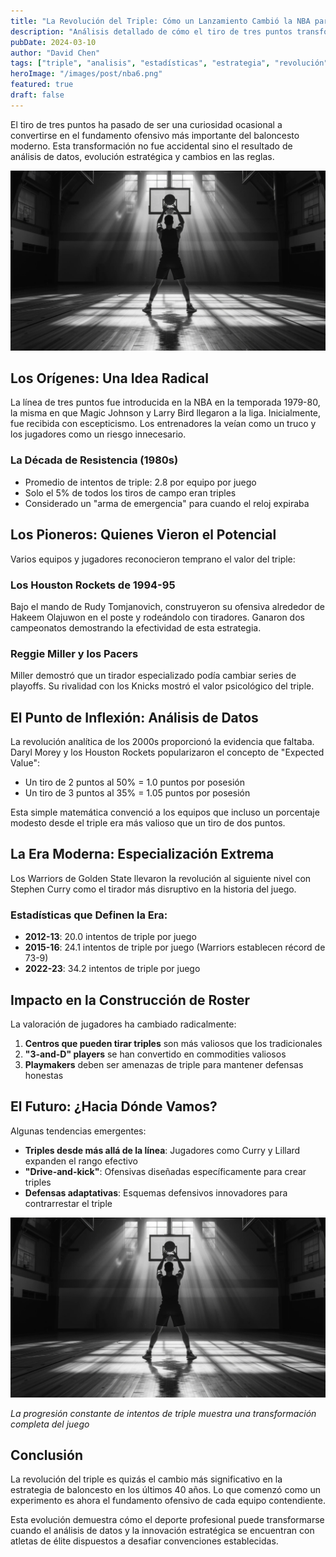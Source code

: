 ```yaml
---
title: "La Revolución del Triple: Cómo un Lanzamiento Cambió la NBA para Siempre"
description: "Análisis detallado de cómo el tiro de tres puntos transformó las estrategias ofensivas, la construcción de roster y la misma esencia del baloncesto moderno."
pubDate: 2024-03-10
author: "David Chen"
tags: ["triple", "analisis", "estadísticas", "estrategia", "revolución"]
heroImage: "/images/post/nba6.png"
featured: true
draft: false
---
```


El tiro de tres puntos ha pasado de ser una curiosidad ocasional a convertirse en el fundamento ofensivo más importante del baloncesto moderno. Esta transformación no fue accidental sino el resultado de análisis de datos, evolución estratégica y cambios en las reglas.

![Evolución del triple por década](/images/post/nba6.png)

## Los Orígenes: Una Idea Radical

La línea de tres puntos fue introducida en la NBA en la temporada 1979-80, la misma en que Magic Johnson y Larry Bird llegaron a la liga. Inicialmente, fue recibida con escepticismo. Los entrenadores la veían como un truco y los jugadores como un riesgo innecesario.

### La Década de Resistencia (1980s)
- Promedio de intentos de triple: 2.8 por equipo por juego
- Solo el 5% de todos los tiros de campo eran triples
- Considerado un "arma de emergencia" para cuando el reloj expiraba

## Los Pioneros: Quienes Vieron el Potencial

Varios equipos y jugadores reconocieron temprano el valor del triple:

### Los Houston Rockets de 1994-95
Bajo el mando de Rudy Tomjanovich, construyeron su ofensiva alrededor de Hakeem Olajuwon en el poste y rodeándolo con tiradores. Ganaron dos campeonatos demostrando la efectividad de esta estrategia.

### Reggie Miller y los Pacers
Miller demostró que un tirador especializado podía cambiar series de playoffs. Su rivalidad con los Knicks mostró el valor psicológico del triple.

## El Punto de Inflexión: Análisis de Datos

La revolución analítica de los 2000s proporcionó la evidencia que faltaba. Daryl Morey y los Houston Rockets popularizaron el concepto de "Expected Value":

- Un tiro de 2 puntos al 50% = 1.0 puntos por posesión
- Un tiro de 3 puntos al 35% = 1.05 puntos por posesión

Esta simple matemática convenció a los equipos que incluso un porcentaje modesto desde el triple era más valioso que un tiro de dos puntos.

## La Era Moderna: Especialización Extrema

Los Warriors de Golden State llevaron la revolución al siguiente nivel con Stephen Curry como el tirador más disruptivo en la historia del juego.

### Estadísticas que Definen la Era:
- **2012-13**: 20.0 intentos de triple por juego
- **2015-16**: 24.1 intentos de triple por juego (Warriors establecen récord de 73-9)
- **2022-23**: 34.2 intentos de triple por juego

## Impacto en la Construcción de Roster

La valoración de jugadores ha cambiado radicalmente:

1. **Centros que pueden tirar triples** son más valiosos que los tradicionales
2. **"3-and-D" players** se han convertido en commodities valiosos
3. **Playmakers** deben ser amenazas de triple para mantener defensas honestas

## El Futuro: ¿Hacia Dónde Vamos?

Algunas tendencias emergentes:

- **Triples desde más allá de la línea**: Jugadores como Curry y Lillard expanden el rango efectivo
- **"Drive-and-kick"**: Ofensivas diseñadas específicamente para crear triples
- **Defensas adaptativas**: Esquemas defensivos innovadores para contrarrestar el triple

![Evolución del triple por década](/images/post/nba6.png)

*La progresión constante de intentos de triple muestra una transformación completa del juego*

## Conclusión

La revolución del triple es quizás el cambio más significativo en la estrategia de baloncesto en los últimos 40 años. Lo que comenzó como un experimento es ahora el fundamento ofensivo de cada equipo contendiente.

Esta evolución demuestra cómo el deporte profesional puede transformarse cuando el análisis de datos y la innovación estratégica se encuentran con atletas de élite dispuestos a desafiar convenciones establecidas.